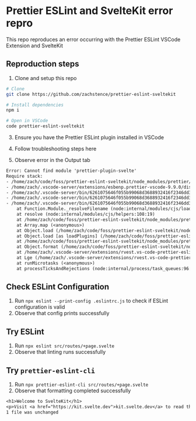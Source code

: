 # Prettier ESLint and SvelteKit error repro

This repo reproduces an error occurring with the Prettier ESLint VSCode Extension and SvelteKit

## Reproduction steps
1. Clone and setup this repo
```sh
# Clone
git clone https://github.com/zachstence/prettier-eslint-sveltekit

# Install dependencies
npm i

# Open in VSCode
code prettier-eslint-sveltekit
```

3. Ensure you have the Prettier ESLint plugin installed in VSCode

4. Follow troubleshooting steps here

5. Observe error in the Output tab
```txt
Error: Cannot find module 'prettier-plugin-svelte'
Require stack:
- /home/zach/code/foss/prettier-eslint-sveltekit/node_modules/prettier/index.js
- /home/zach/.vscode-server/extensions/esbenp.prettier-vscode-9.9.0/dist/extension.js
- /home/zach/.vscode-server/bin/6261075646f055b99068d3688932416f2346dd3b/out/vs/loader.js
- /home/zach/.vscode-server/bin/6261075646f055b99068d3688932416f2346dd3b/out/bootstrap-amd.js
- /home/zach/.vscode-server/bin/6261075646f055b99068d3688932416f2346dd3b/out/bootstrap-fork.js
	at Function.Module._resolveFilename (node:internal/modules/cjs/loader:933:15)
	at resolve (node:internal/modules/cjs/helpers:108:19)
	at /home/zach/code/foss/prettier-eslint-sveltekit/node_modules/prettier/index.js:37165:25
	at Array.map (<anonymous>)
	at Object.load (/home/zach/code/foss/prettier-eslint-sveltekit/node_modules/prettier/index.js:37160:65)
	at Object.load [as loadPlugins] (/home/zach/code/foss/prettier-eslint-sveltekit/node_modules/prettier/index.js:15932:23)
	at /home/zach/code/foss/prettier-eslint-sveltekit/node_modules/prettier/index.js:37227:24
	at Object.format (/home/zach/code/foss/prettier-eslint-sveltekit/node_modules/prettier/index.js:37243:12)
	at /home/zach/.vscode-server/extensions/rvest.vs-code-prettier-eslint-5.0.4/dist/extension.js:184:131
	at Lge (/home/zach/.vscode-server/extensions/rvest.vs-code-prettier-eslint-5.0.4/dist/extension.js:180:1160)
	at runMicrotasks (<anonymous>)
	at processTicksAndRejections (node:internal/process/task_queues:96:5)
```

## Check ESLint Configuration
1. Run `npx eslint --print-config .eslintrc.js` to check if ESLint configuration is valid
2. Observe that config prints successfully

## Try ESLint
1. Run `npx eslint src/routes/+page.svelte`
2. Observe that linting runs successfully

## Try `prettier-eslint-cli`
1. Run `npx prettier-eslint-cli src/routes/+page.svelte`
2. Observe that formatting completed successfully
```txt
<h1>Welcome to SvelteKit</h1>
<p>Visit <a href="https://kit.svelte.dev">kit.svelte.dev</a> to read the documentation</p>
1 file was unchanged
```
